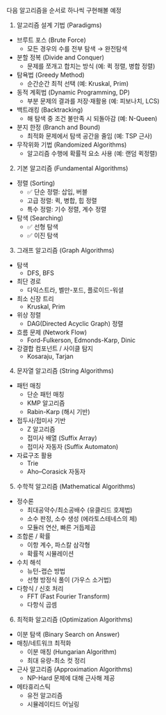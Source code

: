 다음 알고리즘을 순서로 하나씩 구현해볼 예정

1. 알고리즘 설계 기법 (Paradigms)
- 브루트 포스 (Brute Force)
    - 모든 경우의 수를 전부 탐색 → 완전탐색
- 분할 정복 (Divide and Conquer)
    - 문제를 쪼개고 합치는 방식 (예: 퀵 정렬, 병합 정렬)
- 탐욕법 (Greedy Method)
    - 순간순간 최적 선택 (예: Kruskal, Prim)
- 동적 계획법 (Dynamic Programming, DP)
    - 부분 문제의 결과를 저장·재활용 (예: 피보나치, LCS)
- 백트래킹 (Backtracking)
    - 해 탐색 중 조건 불만족 시 되돌아감 (예: N-Queen)
- 분지 한정 (Branch and Bound)
    - 최적화 문제에서 탐색 공간을 줄임 (예: TSP 근사)
- 무작위화 기법 (Randomized Algorithms)
    - 알고리즘 수행에 확률적 요소 사용 (예: 랜덤 퀵정렬)

2. 기본 알고리즘 (Fundamental Algorithms)
- 정렬 (Sorting)
    - ✅ 단순 정렬: 삽입, 버블
    - 고급 정렬: 퀵, 병합, 힙 정렬
    - 특수 정렬: 기수 정렬, 계수 정렬
- 탐색 (Searching)
    - ✅ 선형 탐색
    - ✅ 이진 탐색

3. 그래프 알고리즘 (Graph Algorithms)
- 탐색
    - DFS, BFS
- 최단 경로
    - 다익스트라, 벨만-포드, 플로이드-워셜
- 최소 신장 트리
    - Kruskal, Prim
- 위상 정렬
    - DAG(Directed Acyclic Graph) 정렬
- 흐름 문제 (Network Flow)
    - Ford-Fulkerson, Edmonds-Karp, Dinic
- 강결합 컴포넌트 / 사이클 탐지
    - Kosaraju, Tarjan

4. 문자열 알고리즘 (String Algorithms)
- 패턴 매칭
    - 단순 패턴 매칭
    - KMP 알고리즘
    - Rabin-Karp (해시 기반)
- 접두사/접미사 기반
    - Z 알고리즘
    - 접미사 배열 (Suffix Array)
    - 접미사 자동자 (Suffix Automaton)
- 자료구조 활용
    - Trie
    - Aho–Corasick 자동자

5. 수학적 알고리즘 (Mathematical Algorithms)
- 정수론
    - 최대공약수/최소공배수 (유클리드 호제법)
    - 소수 판정, 소수 생성 (에라토스테네스의 체)
    - 모듈러 연산, 빠른 거듭제곱
- 조합론 / 확률
    - 이항 계수, 파스칼 삼각형
    - 확률적 시뮬레이션
- 수치 해석
    - 뉴턴-랩슨 방법
    - 선형 방정식 풀이 (가우스 소거법)
- 다항식 / 신호 처리
    - FFT (Fast Fourier Transform)
    - 다항식 곱셈

6. 최적화 알고리즘 (Optimization Algorithms)
- 이분 탐색 (Binary Search on Answer)
- 매칭/네트워크 최적화
    - 이분 매칭 (Hungarian Algorithm)
    - 최대 유량-최소 컷 정리
- 근사 알고리즘 (Approximation Algorithms)
    - NP-Hard 문제에 대해 근사해 제공
- 메타휴리스틱
    - 유전 알고리즘
    - 시뮬레이티드 어닐링

<!-- 7. 고급 알고리즘 (Advanced Topics)
- 현대 CS/AI/데이터 과학에서 자주 다룸.
- 데이터 압축
- 허프만 코딩
- LZ77, LZ78
- 암호학
- RSA, ECC
- 해시 함수
- 머신러닝 기초
- 선형 회귀, 로지스틱 회귀
- 결정 트리, 랜덤 포레스트
- 신경망, 강화학습
- 병렬/분산 알고리즘
- MapReduce
- 분산 합의 알고리즘 (Paxos, Raft) -->